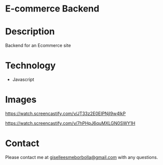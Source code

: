 # E-commerce Backend

# Description

Backend for an Ecommerce site

# Technology

* Javascript

# Images

https://watch.screencastify.com/v/JT33z2E0EIPNjI9w4lkP


https://watch.screencastify.com/v/7hPHpJ6quMXLGN0SWY1H

# Contact

Please contact me at giselleesmeborbolla@gmail.com with any questions.